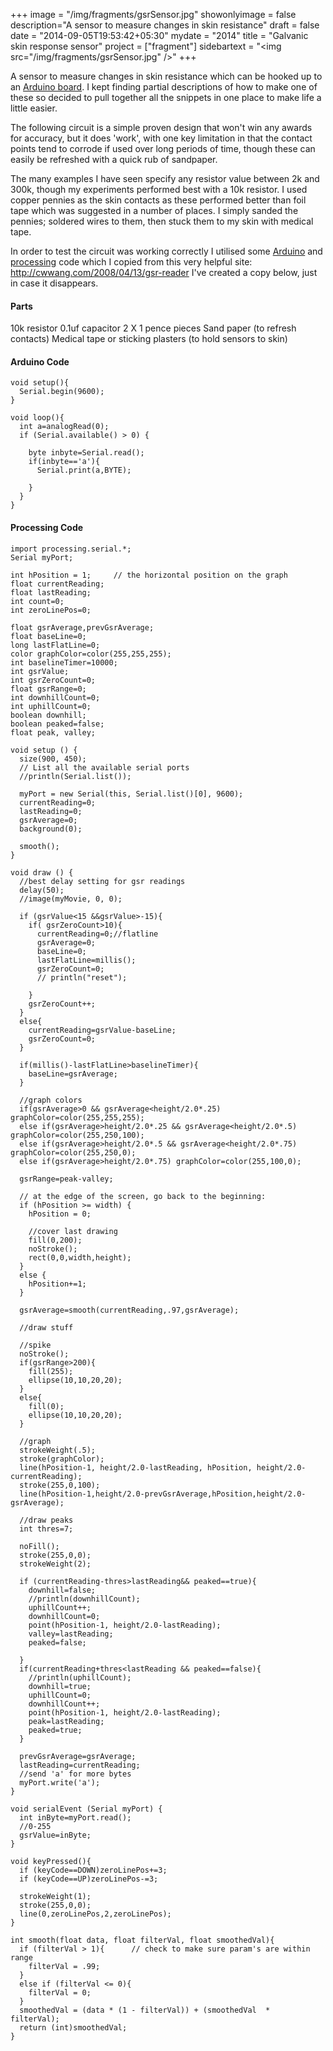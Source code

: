 +++
image = "/img/fragments/gsrSensor.jpg"
showonlyimage = false
description="A sensor to measure changes in skin resistance"
draft = false
date = "2014-09-05T19:53:42+05:30"
mydate = "2014"
title = "Galvanic skin response sensor"
project = ["fragment"]
sidebartext = "<img src=\"/img/fragments/gsrSensor.jpg\" />"
+++

A sensor to measure changes in skin resistance which can be hooked up to an <a href="http://www.arduino.cc/">Arduino board</a>. I kept finding partial descriptions of how to make one of these so decided to pull together all the snippets in one place to make life a little easier.

The following circuit is a simple proven design that won't win any awards for accuracy, but it does 'work', with one key limitation in that the contact points tend to corrode if used over long periods of time, though these can easily be refreshed with a quick rub of sandpaper.

The many examples I have seen specify any resistor value between 2k and 300k, though my experiments performed best with a 10k resistor. I used copper pennies as the skin contacts as these performed better than foil tape which was suggested in a number of places. I simply sanded the pennies; soldered wires to them, then stuck them to my skin with medical tape.

In order to test the circuit was working correctly I utilised some <a href="http://www.arduino.cc/">Arduino</a> and <a href="http://processing.org/">processing</a> code which I copied from this very helpful site: http://cwwang.com/2008/04/13/gsr-reader I've created a copy below, just in case it disappears.



#### Parts

10k resistor
0.1uf capacitor
2 X 1 pence pieces
Sand paper (to refresh contacts)
Medical tape or sticking plasters (to hold sensors to skin)

#### Arduino Code</strong>

    void setup(){
      Serial.begin(9600);
    }

    void loop(){
      int a=analogRead(0);
      if (Serial.available() > 0) {

        byte inbyte=Serial.read();
        if(inbyte=='a'){
          Serial.print(a,BYTE);

        }
      }
    }

#### Processing Code

    import processing.serial.*;
    Serial myPort;  

    int hPosition = 1;     // the horizontal position on the graph
    float currentReading;
    float lastReading;
    int count=0;
    int zeroLinePos=0;

    float gsrAverage,prevGsrAverage;
    float baseLine=0;
    long lastFlatLine=0;
    color graphColor=color(255,255,255);
    int baselineTimer=10000;
    int gsrValue;
    int gsrZeroCount=0;
    float gsrRange=0;
    int downhillCount=0;
    int uphillCount=0;
    boolean downhill;
    boolean peaked=false;
    float peak, valley;

    void setup () {
      size(900, 450);
      // List all the available serial ports
      //println(Serial.list());

      myPort = new Serial(this, Serial.list()[0], 9600);
      currentReading=0;
      lastReading=0;
      gsrAverage=0;
      background(0);

      smooth();
    }

    void draw () {
      //best delay setting for gsr readings
      delay(50);
      //image(myMovie, 0, 0);

      if (gsrValue<15 &&gsrValue>-15){
        if( gsrZeroCount>10){
          currentReading=0;//flatline
          gsrAverage=0;
          baseLine=0;
          lastFlatLine=millis();
          gsrZeroCount=0;
          // println("reset");

        }
        gsrZeroCount++;
      }
      else{
        currentReading=gsrValue-baseLine;
        gsrZeroCount=0;
      }

      if(millis()-lastFlatLine>baselineTimer){
        baseLine=gsrAverage;
      }

      //graph colors
      if(gsrAverage>0 && gsrAverage<height/2.0*.25) graphColor=color(255,255,255);
      else if(gsrAverage>height/2.0*.25 && gsrAverage<height/2.0*.5) graphColor=color(255,250,100);
      else if(gsrAverage>height/2.0*.5 && gsrAverage<height/2.0*.75) graphColor=color(255,250,0);
      else if(gsrAverage>height/2.0*.75) graphColor=color(255,100,0);

      gsrRange=peak-valley;

      // at the edge of the screen, go back to the beginning:
      if (hPosition >= width) {
        hPosition = 0;

        //cover last drawing
        fill(0,200);
        noStroke();
        rect(0,0,width,height);
      }
      else {
        hPosition+=1;
      }

      gsrAverage=smooth(currentReading,.97,gsrAverage);

      //draw stuff

      //spike
      noStroke();
      if(gsrRange>200){
        fill(255);
        ellipse(10,10,20,20);
      }
      else{
        fill(0);
        ellipse(10,10,20,20);
      }

      //graph
      strokeWeight(.5);
      stroke(graphColor);
      line(hPosition-1, height/2.0-lastReading, hPosition, height/2.0-currentReading);
      stroke(255,0,100);
      line(hPosition-1,height/2.0-prevGsrAverage,hPosition,height/2.0-gsrAverage);

      //draw peaks
      int thres=7;

      noFill();
      stroke(255,0,0);
      strokeWeight(2);

      if (currentReading-thres>lastReading&& peaked==true){
        downhill=false;
        //println(downhillCount);
        uphillCount++;
        downhillCount=0;
        point(hPosition-1, height/2.0-lastReading);
        valley=lastReading;
        peaked=false;

      }
      if(currentReading+thres<lastReading && peaked==false){
        //println(uphillCount);
        downhill=true;
        uphillCount=0;
        downhillCount++;
        point(hPosition-1, height/2.0-lastReading);
        peak=lastReading;
        peaked=true;
      }

      prevGsrAverage=gsrAverage;
      lastReading=currentReading;
      //send 'a' for more bytes
      myPort.write('a');
    }

    void serialEvent (Serial myPort) {
      int inByte=myPort.read();
      //0-255
      gsrValue=inByte;
    }

    void keyPressed(){
      if (keyCode==DOWN)zeroLinePos+=3;
      if (keyCode==UP)zeroLinePos-=3;

      strokeWeight(1);
      stroke(255,0,0);
      line(0,zeroLinePos,2,zeroLinePos);
    }

    int smooth(float data, float filterVal, float smoothedVal){
      if (filterVal > 1){      // check to make sure param's are within range
        filterVal = .99;
      }
      else if (filterVal <= 0){
        filterVal = 0;
      }
      smoothedVal = (data * (1 - filterVal)) + (smoothedVal  *  filterVal);
      return (int)smoothedVal;
    }
